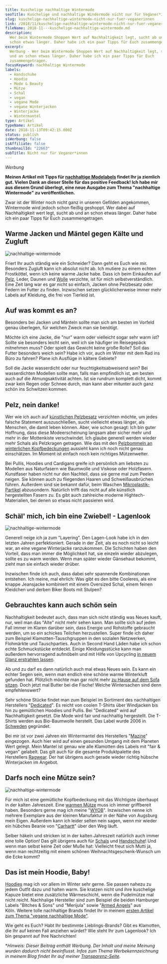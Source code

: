 ```yaml
---
title: Kuschelige nachhaltige Wintermode
seoTitle: Kuschelige und nachhaltige Windermode nicht nur für Veganer*innen
slug: kuschelige-nachhaltige-wintermode-nicht-nur-fuer-veganerinnen
link: /2018/11/kuschelige-nachhaltige-wintermode-nicht-nur-fuer-veganerinnen/
fileName: 2018-11---kuschelige-nachhaltige-wintermode.md
description:
  Wer beim Wintermode Shoppen Wert auf Nachhaltigkeit legt, sucht ab und an
  schon etwas länger. Daher habe ich ein paar Tipps für Euch zusammengetragen.
excerpt:
  Werbung - Wer beim Wintermode Shoppen Wert auf Nachhaltigkeit legt, sucht ab
  und an schon etwas länger. Daher habe ich ein paar Tipps für Euch
  zusammengetragen.
focusKeyword: nachhaltige Wintermode
labels:
  - Handschuhe
  - Hoodie
  - Mode & Beauty
  - Mütze
  - Schal
  - vegan
  - vegane Mode
  - vegane Winterjacken
  - Winterjacke
  - Wintermantel
type: Artikel
typeName: Artikel
date: 2018-11-13T09:42:15.000Z
status: publish
isWerbung: false
isAffiliate: false
thumbnailId: "22663"
subTitle: Nicht nur für Veganer*innen
---
```


<em>Werbung</em>

<strong>Meinen Artikel mit Tipps für
<a href="http://cardamonchai.com/2018/02/faire-klamotten/">nachhaltige
Modelabels</a> findet Ihr ja ziemlich gut. Vielen Dank an dieser Stelle für das
positive Feedback! Ich habe mir aus diesem Grund überlegt, eine neue Ausgabe zum
Thema "nachhaltige Wintermode" zu veröffentlichen.</strong>

Zwar ist der Winter noch nicht ganz in unseren Gefilden angekommen, Wintermode
wird jedoch schon fleißig geshoppt. Wer dabei auf Nachhaltigkeit wert legt,
sucht ab und an schon etwas länger. Daher habe ich ein paar Tipps für Euch
zusammengetragen.

## Warme Jacken und Mäntel gegen Kälte und Zugluft

![nachhaltige-wintermode](http://cardamonchai.com/wp-content/uploads/2018/11/31415931275_d2404ae657_z-400x499.jpg "In meinem geliebten Wintermantel")

Friert Ihr auch ständig wie ein Schneider? Dann geht es Euch wie mir. Besonders
Zugluft kann ich absolut nicht ab. Ich mutiere zu einem echten Frostköttel, wenn
ich keine warme Jacke habe. Dass ich beim Einkaufen auf
<a href="http://cardamonchai.com/2014/11/fakepelz-echtpelz/">Pelz</a>, Leder,
Daunen und
<a href="http://cardamonchai.com/2014/10/wolle-das-kann-doch-gar-nicht-so-schlimm-sein/">Wolle</a>
verzichte, ist für mich selbstverständlich. Eine Zeit lang war es gar nicht so
einfach, Jacken ohne Pelzbesatz oder Federn im Futter zu finden. Inzwischen
setzen glücklicherweise immer mehr Labels auf Kleidung, die frei von Tierleid
ist.

## Auf was kommt es an?

Besonders bei Jacken und Mänteln sollte man sich am besten im Vorfeld genau
überlegen, für welchen Zweck man sie benötigt.

Möchte ich eine Jacke, die "nur" warm oder vielleicht sogar sehr warm ist?
Sollte sie besonders leicht sein, weil ich sie häufiger im Reisegepäck mitnehmen
muss? Oder spielt das Gewicht keine große Rolle? Soll das Futter besonders weich
sein? Habe ich vor, auch im Winter mit dem Rad ins Büro zu fahren? Plane ich
Ausflüge in kältere Gebiete?

Soll die Jacke wasserdicht oder nur feuchtigkeitsabweisend sein? Bei
wasserdichten Modellen sollte man, falls man empfindlich ist, am besten auch auf
die Atmungsaktivität achten. Ist sie rundrum komplett dicht, kommt zwar kein
Regen oder Schnee durch, man kann aber mitunter auch ganz schön ins Schwitzen
kommen.

## Pelz, nein danke!

Wer wie ich auch auf
<a href="http://cardamonchai.com/2014/11/fakepelz-echtpelz/">künstlichen
Pelzbesatz</a> verzichten möchte, um jedes falsche Statement auszuschließen,
sucht vielleicht etwas länger, als Menschen, die damit leben können. Aber, wie
schon gesagt: Ich bin guter Hoffnung, dass diese Modeerscheinung langsam aber
sicher mehr und mehr in der Mottenkiste verschwindet. Ich glaube generell werden
wieder mehr Schals als Pelzkragen getragen. Wie das mit den
<a href="http://cardamonchai.com/2015/04/vegane-haekelmuetzen-mit-statement/">Pelzbommeln
an winterlichen Kopfbedeckungen</a> aussieht kann ich noch nicht genau
einschätzen. Im Moment ist einfach noch kein richtiges Mützenwetter.

Bei Pullis, Hoodies und Cardigans greife ich persönlich am liebsten zu Modellen
aus Naturfasern wie Baumwolle und Viskose oder Holzfasern. Kunstfaser haben
nicht nur den Nachteil, dass sie gerne mal zum Peelen neigen. Sie können auch zu
fliegenden Haaren und Schweißausbrüchen führen. Außerdem sind sie bekannt dafür,
beim Waschen
<a href="http://cardamonchai.com/2018/03/world-ocean-summit-2018/">Mikroplastik-Partikel</a>
abzusondern. Natürlich trifft das nicht auf alle künstlich hergestellten Fasern
zu. Es gibt auch zahlreiche moderne Hightech-Materialien, bei denen so etwas
nicht passieren wird.

## Schäl' mich, ich bin eine Zwiebel! - Lagenlook

![nachhaltige-wintermode](http://cardamonchai.com/wp-content/uploads/2018/11/33267695745_52dc39f3f7_z-400x533.jpg "Lagenlook für noch nicht ganz so kalte Tage")

Generell neige ich ja zum "Layering". Den Lagen-Look habe ich in den letzten
Jahren perfektioniert. Gerade in der Zeit, als es noch nicht so leicht war, an
eine vegane Winterjacke ranzukommen. Die Schichten haben den Vorteil, dass man
immer die Möglichkeit hat, sie einzeln wieder abzulegen, sollte es zu warm
werden. Wenn man später wieder Gänsehaut bekommt, zieht man sie einfach wieder
drüber.

Inzwischen finde ich auch, dass dabei sehr spannende Kombinationen entstehen.
Ich meine, mal ehrlich: Was gibt es den bitte Cooleres, als eine knappe
Jeansjacke kombiniert mit einem Oversized Schal, einem feinen Kleidchen und
derben Biker Boots mit Stulpen?

## Gebrauchtes kann auch schön sein

Nachhaltigkeit bedeutet auch, dass man sich nicht ständig was Neues kauft, nur,
weil man das "Alte" nicht mehr sehen kann. Man sollte sich auf jeden Fall immer
im Klaren darüber sein, dass Energie und Rohstoffe gebraucht werden, um so ein
schickes Teilchen herzustellen. Super finde ich daher zum Beispiel
Klamotten-Tauschgruppen in den sozialen Netzwerken, Flohmärkte und
Tauschparties. Auch in Second Hand Läden habe ich schon echte Schmuckstücke
entdeckt. Einige Kleidungsstücke kann man außerdem hervorragend aufmöbeln und
mit Hilfe von
Upcycling <a href="http://cardamonchai.com/2015/08/diy-upcycling-jeansrock/">in
neuem Glanz erstrahlen lassen</a>.

Ab und zu darf es dann natürlich auch mal etwas Neues sein. Es kann ein echter
Segen sein, wenn man endlich eine schöne warme Winterkluft gefunden hat.
Plötzlich möchte man gar nicht mehr
<a href="http://cardamonchai.com/2018/02/ein-perfekter-sonntag-auf-dem-sofa/">zu
Hause auf dem Sofa sitzen</a>. Doch jetzt mal Butter bei die Fische! Welche
Wintersachen sind denn empfehlenswert?

Sehr schöne Stücke findet man zum Beispiel im Sortiment des nachhaltigen
Herstellers
"<a href="https://www.planet-sports.de/marken/dedicated/damen/" target="_blank" rel="noopener nofollow">Dedicated</a>".
Es reicht von coolen T-Shirts über Windjacken bis hin zu gemütlichen Hoodies und
Pullis. Bei "Dedicated" wird auf Nachhaltigkeit gesetzt. Die Mode wird fair und
nachhaltig hergestellt. Die T-Shirts werden aus Bio-Baumwolle herstellt. Das
Label wurde 2006 in <a href="https://cardamonchai.com/?s=schweden">Schweden</a>
gegründet.

Bei mir ist vor zwei Jahren ein Wintermantel des Herstellers
"<a href="https://www.planet-sports.de/marken/mazine/damen/" target="_blank" rel="noopener nofollow">Mazine</a>"
eingezogen. Auch hier wird auf einen gesunden Umgang mit dem Planeten Wert
gelegt. Mein Mantel ist genau wie alle Klamotten des Labels mit "fair &amp;
vegan" gelabelt. Das gilt auch für die gesamte Produktpalette des Herstellers
<a href="https://www.planet-sports.de/marken/ragwear/damen/" target="_blank" rel="noopener nofollow">Ragwear</a>.
Der hat übrigens auch gerade wieder richtig hübsche Winterjacken im Angebot.

## Darfs noch eine Mütze sein?

![nachhaltige-wintermode](http://cardamonchai.com/wp-content/uploads/2018/11/30462412122_66f5294155_z-400x602.jpg "Nochmal Lagenlook")

Für mich ist eine gemütliche Kopfbedeckung mit das Wichtigste überhaupt in der
kalten Jahreszeit. Eine
<a href="https://www.planet-sports.de/accessoires/damen/muetzen/" target="_blank" rel="noopener nofollow">warmen
Mütze</a> muss ich immer griffbereit haben. Besonders gerne mag ich meine
"<a href="http://cardamonchai.com/2015/04/ueberraschungspost-von-wyob/">WYOB</a>".
Inzwischen nenne ich mehrere Exemplare aus der kleinen Manufaktur in der Nähe
von Augsburg mein Eigen. Außerdem kann ich leider selten nein sagen, wenn mir
wieder ein hübches Beanie von
"<a href="https://www.planet-sports.de/marken/carhartt-wip/damen/" target="_blank" rel="noopener nofollow">Carhartt</a>"
über den Weg läuft.

Selber häkeln und stricken ist in der kalten Jahreszeit natürlich auch immer
eine tolle Option! Das gilt übrigens auch für
<a href="https://www.planet-sports.de/accessoires/damen/schals/" target="_blank" rel="noopener nofollow">Schals</a> und <a href="https://www.planet-sports.de/accessoires/damen/handschuhe/" target="_blank" rel="noopener nofollow">Handschuhe</a>!
Und wenn man selbst keine Zeit oder Muße hat: Vielleicht freut sich Mutti ja,
wenn man rechtzeitig mit einem schönen Weihnachtsgeschenk-Wunsch um die Ecke
kommt?

## Das ist mein Hoodie, Baby!

<!-- BEGIN PARTNER PROGRAM - DO NOT CHANGE THE PARAMETERS OF THE HYPERLINK -->

<a href="https://www.planet-sports.de/streetwear/damen/pullover/hoodies/" target="_blank" rel="noopener nofollow">Hoodies</a> mag
ich vor allem im Winter sehr gerne. Sie passen nahezu zu jedem Outfit dazu und
halten warm. Sie kratzen nicht und ihre kuschelige Kapuze bietet eine
zusätzliche Wärmeschicht, wenn die Pudelmütze mal nicht reicht. Nachhalige
Hersteller sind zum Beispiel die beiden Hamburger Labels "Bitches &amp; Sons"
und "Merijula" sowie
"<a href="https://www.planet-sports.de/marken/armedangels/damen/" target="_blank" rel="noopener nofollow">Armed
Angels</a>" aus Köln. Weitere tolle nachhaltige Brands findet Ihr in meinem
<a href="http://cardamonchai.com/2018/02/faire-klamotten/">ersten Artikel zum
Thema "vegane nachhaltige Mode"</a>.

Wie geht es Euch? Habt Ihr bestimmte Lieblings-Brands? Gibt es Klamotten, die
Ihr auf keinen Fall anziehen würdet? Wie steht Ihr zum Lagenlook? Ich bin
gespannt auf Ihre Nachrichten!

\*<em>Hinweis: Dieser Beitrag enthält Werbung. Der Inhalt und meine Meinung
wurden dadurch nicht beeinflusst. Infos zum Thema Werbekennzeichnung in meinem
Blog findet Ihr auf
meiner <a href="https://cardamonchai.com/werbung/">Transparenz-Seite</a>.</em>
